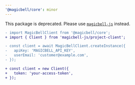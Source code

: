 ```yaml
---
'@magicbell/core': minor
---
```


This package is deprecated. Please use [`magicbell-js`](https://www.magicbell.com/docs/libraries/magicbell-js) instead.

```diff
- import MagicBellClient from '@magicbell/core';
+ import { Client } from 'magicbell-js/project-client';

- const client = await MagicBellClient.createInstance({
-   apiKey: 'MAGICBELL_API_KEY',
-   userEmail: 'customer@example.com',
- });

+ const client = new Client({
+   token: 'your-access-token',
+ });
```
